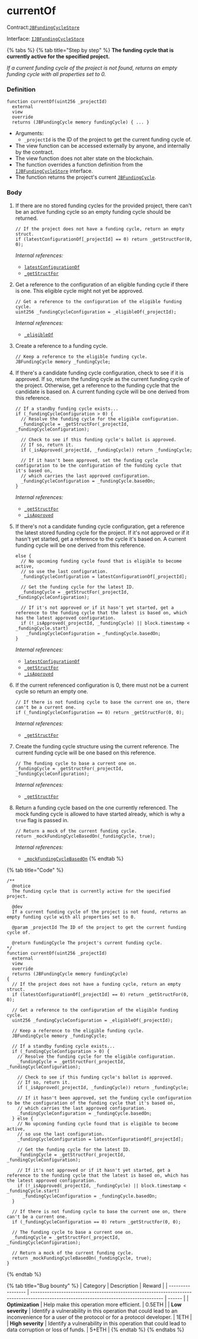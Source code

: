 # currentOf

Contract:[`JBFundingCycleStore`](../)​‌

Interface: [`IJBFundingCycleStore`](../../../interfaces/ijbfundingcyclestore.md)

{% tabs %}
{% tab title="Step by step" %}
**The funding cycle that is currently active for the specified project.**

_If a current funding cycle of the project is not found, returns an empty funding cycle with all properties set to 0._

### Definition

```solidity
function currentOf(uint256 _projectId)
  external
  view
  override
  returns (JBFundingCycle memory fundingCycle) { ... }
```

* Arguments:
  * `_projectId` is the ID of the project to get the current funding cycle of.
* The view function can be accessed externally by anyone, and internally by the contract.
* The view function does not alter state on the blockchain.
* The function overrides a function definition from the [`IJBFundingCycleStore`](../../../interfaces/ijbfundingcyclestore.md) interface.
* The function returns the project's current [`JBFundingCycle`](../../../data-structures/jbfundingcycle.md).

### Body

1.  If there are no stored funding cycles for the provided project, there can't be an active funding cycle so an empty funding cycle should be returned.

    ```solidity
    // If the project does not have a funding cycle, return an empty struct.
    if (latestConfigurationOf[_projectId] == 0) return _getStructFor(0, 0);
    ```

    _Internal references:_

    * [`latestConfigurationOf`](../properties/latestconfigurationof.md)
    * [`_getStructFor`](_getstructfor.md)
2.  Get a reference to the configuration of an eligible funding cycle if there is one. This eligible cycle might not yet be approved.

    ```solidity
    // Get a reference to the configuration of the eligible funding cycle.
    uint256 _fundingCycleConfiguration = _eligibleOf(_projectId);
    ```

    _Internal references:_

    * [`_eligibleOf`](_eligibleof.md)
3.  Create a reference to a funding cycle.

    ```solidity
    // Keep a reference to the eligible funding cycle.
    JBFundingCycle memory _fundingCycle;
    ```
4.  If there's a candidate funding cycle configuration, check to see if it is approved. If so, return the funding cycle as the current funding cycle of the project. Otherwise, get a reference to the funding cycle that the candidate is based on. A current funding cycle will be one derived from this reference.

    ```solidity
    // If a standby funding cycle exists...
    if (_fundingCycleConfiguration > 0) {
      // Resolve the funding cycle for the eligible configuration.
      _fundingCycle = _getStructFor(_projectId, _fundingCycleConfiguration);

      // Check to see if this funding cycle's ballot is approved.
      // If so, return it.
      if (_isApproved(_projectId, _fundingCycle)) return _fundingCycle;

      // If it hasn't been approved, set the funding cycle configuration to be the configuration of the funding cycle that it's based on,
      // which carries the last approved configuration.
      _fundingCycleConfiguration = _fundingCycle.basedOn;
    } 
    ```

    _Internal references:_

    * [`_getStructFor`](_getstructfor.md)
    * [`_isApproved`](_isapproved.md)
5.  If there's not a candidate funding cycle configuration, get a reference the latest stored funding cycle for the project. If it's not approved or if it hasn't yet started, get a reference to the cycle it's based on. A current funding cycle will be one derived from this reference.

    ```solidity
    else {
      // No upcoming funding cycle found that is eligible to become active,
      // so use the last configuration.
      _fundingCycleConfiguration = latestConfigurationOf[_projectId];

      // Get the funding cycle for the latest ID.
      _fundingCycle = _getStructFor(_projectId, _fundingCycleConfiguration);

      // If it's not approved or if it hasn't yet started, get a reference to the funding cycle that the latest is based on, which has the latest approved configuration.
      if (!_isApproved(_projectId, _fundingCycle) || block.timestamp < _fundingCycle.start)
        _fundingCycleConfiguration = _fundingCycle.basedOn;
    }
    ```

    _Internal references:_

    * [`latestConfigurationOf`](../properties/latestconfigurationof.md)
    * [`_getStructFor`](_getstructfor.md)
    * [`_isApproved`](_isapproved.md)
6.  If the current referenced configuration is 0, there must not be a current cycle so return an empty one.

    ```solidity
    // If there is not funding cycle to base the current one on, there can't be a current one. 
    if (_fundingCycleConfiguration == 0) return _getStructFor(0, 0);
    ```

    _Internal references:_

    * [`_getStructFor`](_getstructfor.md)
7.  Create the funding cycle structure using the current reference. The current funding cycle will be one based on this reference.

    ```solidity
    // The funding cycle to base a current one on.
    _fundingCycle = _getStructFor(_projectId, _fundingCycleConfiguration);
    ```

    _Internal references:_

    * [`_getStructFor`](_getstructfor.md)
8.  Return a funding cycle based on the one currently referenced. The mock funding cycle is allowed to have started already, which is why a `true` flag is passed in.

    ```solidity
    // Return a mock of the current funding cycle.
    return _mockFundingCycleBasedOn(_fundingCycle, true);
    ```

    _Internal references:_

    * [`_mockFundingCycleBasedOn`](_mockfundingcyclebasedon.md)
{% endtab %}

{% tab title="Code" %}
```solidity
/**
  @notice 
  The funding cycle that is currently active for the specified project.

  @dev
  If a current funding cycle of the project is not found, returns an empty funding cycle with all properties set to 0.
  
  @param _projectId The ID of the project to get the current funding cycle of.

  @return fundingCycle The project's current funding cycle.
*/
function currentOf(uint256 _projectId)
  external
  view
  override
  returns (JBFundingCycle memory fundingCycle)
{
  // If the project does not have a funding cycle, return an empty struct.
  if (latestConfigurationOf[_projectId] == 0) return _getStructFor(0, 0);

  // Get a reference to the configuration of the eligible funding cycle.
  uint256 _fundingCycleConfiguration = _eligibleOf(_projectId);

  // Keep a reference to the eligible funding cycle.
  JBFundingCycle memory _fundingCycle;

  // If a standby funding cycle exists...
  if (_fundingCycleConfiguration > 0) {
    // Resolve the funding cycle for the eligible configuration.
    _fundingCycle = _getStructFor(_projectId, _fundingCycleConfiguration);

    // Check to see if this funding cycle's ballot is approved.
    // If so, return it.
    if (_isApproved(_projectId, _fundingCycle)) return _fundingCycle;

    // If it hasn't been approved, set the funding cycle configuration to be the configuration of the funding cycle that it's based on,
    // which carries the last approved configuration.
    _fundingCycleConfiguration = _fundingCycle.basedOn;
  } else {
    // No upcoming funding cycle found that is eligible to become active,
    // so use the last configuration.
    _fundingCycleConfiguration = latestConfigurationOf[_projectId];

    // Get the funding cycle for the latest ID.
    _fundingCycle = _getStructFor(_projectId, _fundingCycleConfiguration);

    // If it's not approved or if it hasn't yet started, get a reference to the funding cycle that the latest is based on, which has the latest approved configuration.
    if (!_isApproved(_projectId, _fundingCycle) || block.timestamp < _fundingCycle.start)
      _fundingCycleConfiguration = _fundingCycle.basedOn;
  }

  // If there is not funding cycle to base the current one on, there can't be a current one. 
  if (_fundingCycleConfiguration == 0) return _getStructFor(0, 0);

  // The funding cycle to base a current one on.
  _fundingCycle = _getStructFor(_projectId, _fundingCycleConfiguration);

  // Return a mock of the current funding cycle.
  return _mockFundingCycleBasedOn(_fundingCycle, true);
}
```
{% endtab %}

{% tab title="Bug bounty" %}
| Category          | Description                                                                                                                            | Reward |
| ----------------- | -------------------------------------------------------------------------------------------------------------------------------------- | ------ |
| **Optimization**  | Help make this operation more efficient.                                                                                               | 0.5ETH |
| **Low severity**  | Identify a vulnerability in this operation that could lead to an inconvenience for a user of the protocol or for a protocol developer. | 1ETH   |
| **High severity** | Identify a vulnerability in this operation that could lead to data corruption or loss of funds.                                        | 5+ETH  |
{% endtab %}
{% endtabs %}
